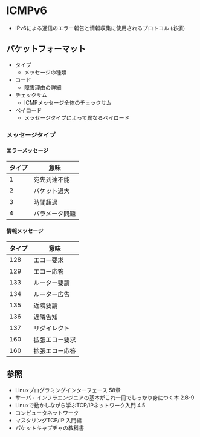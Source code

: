 # ICMPv6
- IPv6による通信のエラー報告と情報収集に使用されるプロトコル (必須)

## パケットフォーマット
- タイプ
  - メッセージの種類
- コード
  - 障害理由の詳細
- チェックサム
  - ICMPメッセージ全体のチェックサム
- ペイロード
  - メッセージタイプによって異なるペイロード

### メッセージタイプ
#### エラーメッセージ

| タイプ | 意味           |
| -      | -              |
| 1      | 宛先到達不能   |
| 2      | パケット過大   |
| 3      | 時間超過       |
| 4      | パラメータ問題 |

#### 情報メッセージ

| タイプ | 意味           |
| -      | -              |
| 128    | エコー要求     |
| 129    | エコー応答     |
| 133    | ルーター要請   |
| 134    | ルーター広告   |
| 135    | 近隣要請       |
| 136    | 近隣告知       |
| 137    | リダイレクト   |
| 160    | 拡張エコー要求 |
| 160    | 拡張エコー応答 |

## 参照
- Linuxプログラミングインターフェース 58章
- サーバ・インフラエンジニアの基本がこれ一冊でしっかり身につく本 2.8-9
- Linuxで動かしながら学ぶTCP/IPネットワーク入門 4.5
- コンピュータネットワーク
- マスタリングTCP/IP 入門編
- パケットキャプチャの教科書
